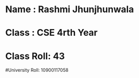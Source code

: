 # Name : Rashmi Jhunjhunwala
# Class : CSE 4rth Year
# Class Roll: 43
#University Roll: 10900117058
